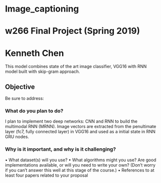 # Image_captioning  
# w266 Final Project (Spring 2019) 
# Kenneth Chen 

This model combines state of the art image classifier, VGG16 with RNN model built with skip-gram approach. 

## Objective 

Be sure to address:
### What do you plan to do? 

I plan to implement two deep networks: CNN and RNN to build the multimodal RNN (MRNN). Image vectors are extracted from the penultimate layer (fc7, fully connected layer) in VGG16 and used as a initial state in RNN GRU nodes. 

### Why is it important, and why is it challenging? 

•	What dataset(s) will you use?
•	What algorithms might you use? Are good implementations available, or will you need to write your own? (Don’t worry if you can’t answer this well at this stage of the course.)
•	References to at least four papers related to your proposal
